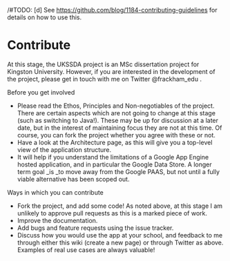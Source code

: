 /#TODO: [d] See https://github.com/blog/1184-contributing-guidelines for details on how to use this.

# Contribute #

At this stage, the UKSSDA project is an MSc dissertation project for Kingston University. However, if you are interested in the development of the project, please get in touch with me on Twitter @frackham_edu .

Before you get involved
* Please read the Ethos, Principles and Non-negotiables of the project. There are certain aspects which are not going to change at this stage (such as switching to Java!). These may be up for discussion at a later date, but in the interest of maintaining focus they are not at this time. Of course, you can fork the project whether you agree with these or not.
* Have a look at the Architecture page, as this will give you a top-level view of the application structure.
* It will help if you understand the limitations of a Google App Engine hosted application, and in particular the Google Data Store. A longer term goal _is _to move away from the Google PAAS, but not until a fully viable alternative has been scoped out.
 
Ways in which you can contribute
* Fork the project, and add some code! As noted above, at this stage I am unlikely to approve pull requests as this is a marked piece of work.
* Improve the documentation.
* Add bugs and feature requests using the issue tracker.
* Discuss how you would use the app at your school, and feedback to me through either this wiki (create a new page) or through Twitter as above. Examples of real use cases are always valuable!
